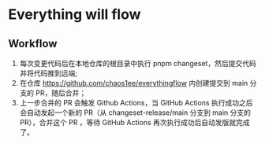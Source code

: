 # Everything will flow

## Workflow

1. 每次变更代码后在本地仓库的根目录中执行 pnpm changeset，然后提交代码并将代码推到远端;
2. 在仓库 https://github.com/chaos1ee/everythingflow 内创建提交到 main 分支的 PR，随后合并；
3. 上一步合并的 PR 会触发 Github Actions，当 GitHub Actions 执行成功之后会自动发起一个新的 PR（从 changeset-release/main 分支到 main 分支的 PR），合并这个 PR ，等待 GitHub Actions 再次执行成功后自动发版就完成了。
